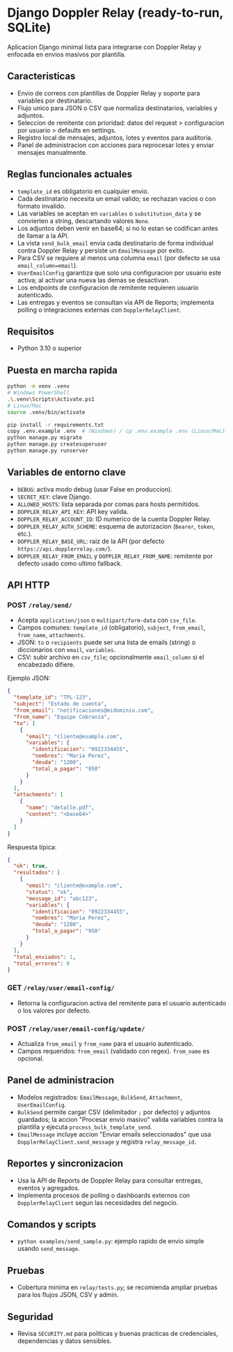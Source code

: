 # Django Doppler Relay (ready-to-run, SQLite)

Aplicacion Django minimal lista para integrarse con Doppler Relay y enfocada en envios masivos por plantilla.

## Caracteristicas
- Envio de correos con plantillas de Doppler Relay y soporte para variables por destinatario.
- Flujo unico para JSON o CSV que normaliza destinatarios, variables y adjuntos.
- Seleccion de remitente con prioridad: datos del request > configuracion por usuario > defaults en settings.
- Registro local de mensajes, adjuntos, lotes y eventos para auditoria.
- Panel de administracion con acciones para reprocesar lotes y enviar mensajes manualmente.

## Reglas funcionales actuales
- `template_id` es obligatorio en cualquier envio.
- Cada destinatario necesita un email valido; se rechazan vacios o con formato invalido.
- Las variables se aceptan en `variables` o `substitution_data` y se convierten a string, descartando valores `None`.
- Los adjuntos deben venir en base64; si no lo estan se codifican antes de llamar a la API.
- La vista `send_bulk_email` envia cada destinatario de forma individual contra Doppler Relay y persiste un `EmailMessage` por exito.
- Para CSV se requiere al menos una columna `email` (por defecto se usa `email_column=email`).
- `UserEmailConfig` garantiza que solo una configuracion por usuario este activa; al activar una nueva las demas se desactivan.
- Los endpoints de configuracion de remitente requieren usuario autenticado.
- Las entregas y eventos se consultan via API de Reports; implementa polling o integraciones externas con `DopplerRelayClient`.

## Requisitos
- Python 3.10 o superior

## Puesta en marcha rapida
```bash
python -m venv .venv
# Windows PowerShell
.\.venv\Scripts\Activate.ps1
# Linux/Mac
source .venv/bin/activate

pip install -r requirements.txt
copy .env.example .env  # (Windows) / cp .env.example .env (Linux/Mac)
python manage.py migrate
python manage.py createsuperuser
python manage.py runserver
```

## Variables de entorno clave
- `DEBUG`: activa modo debug (usar False en produccion).
- `SECRET_KEY`: clave Django.
- `ALLOWED_HOSTS`: lista separada por comas para hosts permitidos.
- `DOPPLER_RELAY_API_KEY`: API key valida.
- `DOPPLER_RELAY_ACCOUNT_ID`: ID numerico de la cuenta Doppler Relay.
- `DOPPLER_RELAY_AUTH_SCHEME`: esquema de autorizacion (`Bearer`, `token`, etc.).
- `DOPPLER_RELAY_BASE_URL`: raiz de la API (por defecto `https://api.dopplerrelay.com/`).
- `DOPPLER_RELAY_FROM_EMAIL` y `DOPPLER_RELAY_FROM_NAME`: remitente por defecto usado como ultimo fallback.

## API HTTP

### POST `/relay/send/`
- Acepta `application/json` o `multipart/form-data` con `csv_file`.
- Campos comunes: `template_id` (obligatorio), `subject`, `from_email`, `from_name`, `attachments`.
- JSON: `to` o `recipients` puede ser una lista de emails (string) o diccionarios con `email`, `variables`.
- CSV: subir archivo en `csv_file`; opcionalmente `email_column` si el encabezado difiere.

Ejemplo JSON:
```json
{
  "template_id": "TPL-123",
  "subject": "Estado de cuenta",
  "from_email": "notificaciones@midominio.com",
  "from_name": "Equipo Cobranza",
  "to": [
    {
      "email": "cliente@example.com",
      "variables": {
        "identificacion": "0922334455",
        "nombres": "Maria Perez",
        "deuda": "1200",
        "total_a_pagar": "950"
      }
    }
  ],
  "attachments": [
    {
      "name": "detalle.pdf",
      "content": "<base64>"
    }
  ]
}
```

Respuesta tipica:
```json
{
  "ok": true,
  "resultados": [
    {
      "email": "cliente@example.com",
      "status": "ok",
      "message_id": "abc123",
      "variables": {
        "identificacion": "0922334455",
        "nombres": "Maria Perez",
        "deuda": "1200",
        "total_a_pagar": "950"
      }
    }
  ],
  "total_enviados": 1,
  "total_errores": 0
}
```

### GET `/relay/user/email-config/`
- Retorna la configuracion activa del remitente para el usuario autenticado o los valores por defecto.

### POST `/relay/user/email-config/update/`
- Actualiza `from_email` y `from_name` para el usuario autenticado.
- Campos requeridos: `from_email` (validado con regex). `from_name` es opcional.

## Panel de administracion
- Modelos registrados: `EmailMessage`, `BulkSend`, `Attachment`, `UserEmailConfig`.
- `BulkSend` permite cargar CSV (delimitador `;` por defecto) y adjuntos guardados; la accion "Procesar envio masivo" valida variables contra la plantilla y ejecuta `process_bulk_template_send`.
- `EmailMessage` incluye accion "Enviar emails seleccionados" que usa `DopplerRelayClient.send_message` y registra `relay_message_id`.

## Reportes y sincronizacion
- Usa la API de Reports de Doppler Relay para consultar entregas, eventos y agregados.
- Implementa procesos de polling o dashboards externos con `DopplerRelayClient` segun las necesidades del negocio.

## Comandos y scripts
- `python examples/send_sample.py`: ejemplo rapido de envio simple usando `send_message`.

## Pruebas
- Cobertura minima en `relay/tests.py`; se recomienda ampliar pruebas para los flujos JSON, CSV y admin.

## Seguridad
- Revisa `SECURITY.md` para politicas y buenas practicas de credenciales, dependencias y datos sensibles.
